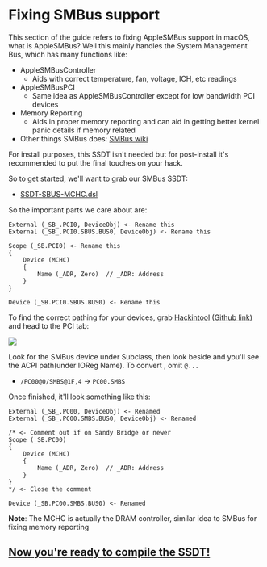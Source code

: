 # Fixing SMBus support

This section of the guide refers to fixing AppleSMBus support in macOS, what is AppleSMBus? Well this mainly handles the System Management Bus, which has many functions like:


* AppleSMBusController
   * Aids with correct temperature, fan, voltage, ICH, etc readings
* AppleSMBusPCI
   * Same idea as AppleSMBusController except for low bandwidth PCI devices
* Memory Reporting
   * Aids in proper memory reporting and can aid in getting better kernel panic details if memory related
* Other things SMBus does: [SMBus wiki](https://en.wikipedia.org/wiki/System_Management_Bus)   

For install purposes, this SSDT isn't needed but for post-install it's recommended to put the final touches on your hack.


So to get started, we'll want to grab our SMBus SSDT:

* [SSDT-SBUS-MCHC.dsl](https://github.com/acidanthera/OpenCorePkg/blob/master/Docs/AcpiSamples/SSDT-SBUS-MCHC.dsl)

So the important parts we care about are:

```text
External (_SB_.PCI0, DeviceObj) <- Rename this
External (_SB_.PCI0.SBUS.BUS0, DeviceObj) <- Rename this

Scope (_SB.PCI0) <- Rename this
{
    Device (MCHC)
    {
        Name (_ADR, Zero)  // _ADR: Address
    }
}

Device (_SB.PCI0.SBUS.BUS0) <- Rename this
```
To find the correct pathing for your devices, grab [Hackintool](https://www.tonymacx86.com/threads/release-hackintool-v3-x-x.254559/) ([Github link](https://github.com/headkaze/Hackintool)) and head to the PCI tab:

![](https://cdn.discordapp.com/attachments/683011276938543134/694592079728214024/Screen_Shot_2020-03-31_at_10.58.36_AM.png)

Look for the SMBus device under Subclass, then look beside and you'll see the ACPI path(under IOReg Name). To convert , omit `@...`

* `/PC00@0/SMBS@1F,4` -> `PC00.SMBS`


Once finished, it'll look something like this:

```text
External (_SB_.PC00, DeviceObj) <- Renamed
External (_SB_.PC00.SMBS.BUS0, DeviceObj) <- Renamed

/* <- Comment out if on Sandy Bridge or newer
Scope (_SB.PC00) 
{
    Device (MCHC)
    {
        Name (_ADR, Zero)  // _ADR: Address
    }
}
*/ <- Close the comment 

Device (_SB.PC00.SMBS.BUS0) <- Renamed
```

**Note**: The MCHC is actually the DRAM controller, similar idea to SMBus for fixing memory reporting


## [Now you're ready to compile the SSDT!](/Manual/compile.md)